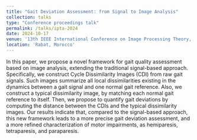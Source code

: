 ```yaml
---
title: "Gait Deviation Assessment: from Signal to Image Analysis"
collection: talks
type: "Conference proceedings talk"
permalink: /talks/ipta-2024
date: 2024-10-17
venue: '13th IEEE International Conference on Image Processing Theory, Tools and Applications (IPTA 2024)'
location: 'Rabat, Morocco'
---
```

In this paper, we propose a novel framework for gait quality assessment based on image analysis, extending the traditional signal-based approach. Specifically, we construct Cycle Dissimilarity Images (CDI) from raw gait signals. Such images summarize all local dissimilarities existing in the dynamics between a gait signal and one normal gait reference. Also, we construct a typical dissimilarity image, by matching each normal gait reference to itself. Then, we propose to quantify gait deviations by computing the distance between the CDIs and the typical dissimilarity images. Our results indicate that, compared to the signal-based approach, this new framework leads to a more precise gait deviation assessment, and a more refined characterization of motor impairments, as hemiparesis, tetraparesis, and paraparesis.
